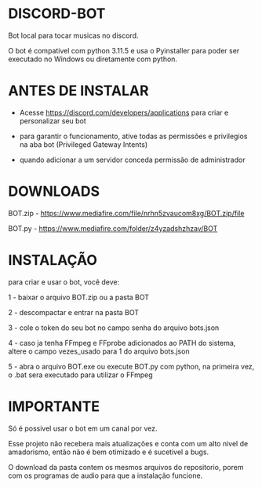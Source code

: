 # DISCORD-BOT

Bot local para tocar musicas no discord.

O bot é compativel com python 3.11.5 e usa o Pyinstaller para poder ser executado no Windows ou diretamente com python.

# ANTES DE INSTALAR
 
 - Acesse https://discord.com/developers/applications para criar e personalizar seu bot

 - para garantir o funcionamento, ative todas as permissões e privilegios na aba bot (Privileged Gateway Intents)

 - quando adicionar a um servidor conceda permissão de administrador

# DOWNLOADS

BOT.zip - https://www.mediafire.com/file/nrhn5zvaucom8xg/BOT.zip/file

BOT.py - https://www.mediafire.com/folder/z4yzadshzhzav/BOT

# INSTALAÇÃO         

para criar e usar o bot, você deve: 

 1 - baixar o arquivo BOT.zip ou a pasta BOT

 2 - descompactar e entrar na pasta BOT

 3 - cole o token do seu bot no campo senha do arquivo bots.json

 4 - caso ja tenha FFmpeg e FFprobe adicionados ao PATH do sistema, altere o campo vezes_usado para 1 do arquivo bots.json

 5 - abra o arquivo BOT.exe ou execute BOT.py com python, na primeira vez, o .bat sera executado para utilizar o FFmpeg


 # IMPORTANTE

Só é possivel usar o bot em um canal por vez.

Esse projeto não recebera mais atualizações e conta com um alto nivel de amadorismo, então não é bem otimizado e é sucetivel a bugs.

O download da pasta contem os mesmos arquivos do repositorio, porem com os programas de audio para que a instalação funcione.
 
